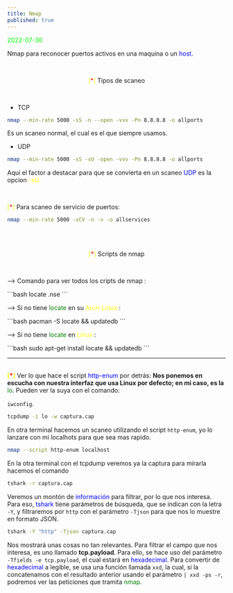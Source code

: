 ```yaml
---
title: Nmap
published: true
---
```


<font color="lime">2022-07-30</font>

Nmap para reconocer puertos activos en una maquina o un <font color="blue">host.</font>

<br>
<p><center><font color="yellow">[<font color="red">*</font>]</font> Tipos de scaneo</center></p>
<br>

* TCP
```bash
nmap --min-rate 5000 -sS -n --open -vvv -Pn 8.8.8.8 -o allports
```
<p>Es un scaneo normal, el cual es el que siempre usamos.</p>

* UDP
```bash
nmap --min-rate 5000 -sS -sU -open -vvv -Pn 8.8.8.8 -o allports
```
<p>Aqui el factor a destacar para que se convierta en un scaneo <font color="blue"> UDP</font> es la opcion <font color="yellow">-sU.</font></p>

<br>
<p><font color="yellow">[<font color="red">*</font>]</font> Para scaneo de servicio de puertos:</p>

```bash
nmap --min-rate 5000 -sCV -n -v -o allservices
```
<br>



<br>
<p><center><font color="yellow">[<font color="red">*</font>]</font> Scripts de nmap</center></p>
<br>
<p> --> Comando para ver todos los cripts de nmap : </p>
```bash
locate .nse 
```
<p>--> Si no tiene <font color="green">locate</font> en su <font color="yellow">Arch-Linux </font>: </p>
```bash
pacman -S locate && updatedb
```
<p>--> Si no tiene <font color="green">locate </font>en <font color="yellow">Linux </font>:</p>
```bash
sudo apt-get install locate && updatedb
```
<br>

-----


<br>
<b><font color="yellow">[<font color="red">*</font>]</font></b> Ver lo que hace el script <font color="blue">http-enum</font> por detrás: 
<b>Nos ponemos en escucha con nuestra interfaz que usa Linux por defecto; en mi caso, es la</b> <font color="green">lo</font>. Pueden ver la suya con el comando:


`iwconfig`.
```bash
tcpdump -i lo -w captura.cap
```
En otra terminal hacemos un scaneo utilizando el script `http-enum`, yo lo lanzare con mi localhots para que sea mas rapido.
```bash
nmap --script http-enum localhost
```

En la otra terminal con el tcpdump veremos ya la captura para mirarla hacemos el comando
```bash
tshark -r captura.cap
```
<p>Veremos un montón de <font color="blue">información</font> para filtrar, por lo que nos interesa. Para eso, <font color="blue">tshark</font> tiene parámetros de búsqueda, que se indican con la letra <code>-Y</code>, y filtraremos por <code>http</code> con el parámetro <code>-Tjson</code> para que nos lo muestre en formato JSON.</p>

```bash
tshark -Y "http" -Tjson captura.cap
```

<p>Nos mostrará unas cosas no tan relevantes. Para filtrar el campo que nos interesa, es uno llamado <b>tcp.payload</b>. Para ello, se hace uso del parámetro <code>-Tfields -e tcp.payload</code>, el cual estará en <font color="blue">hexadecimal</font>. Para convertir de <font color="blue">hexadecimal</font> a legible, se usa una función llamada <code>xxd</code>, la cual, si la concatenamos con el resultado anterior usando el parámetro <code>| xxd -ps -r</code>, podremos ver las peticiones que tramita <font color="green">nmap</font>.</p>
	

